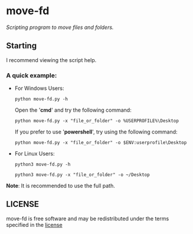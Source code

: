 # **move-fd**
_Scripting program to move files and folders._
## Starting
I recommend viewing the script help.
### A quick example:
* For Windows Users:
    ```
    python move-fd.py -h
    ```
    Open the '**cmd**' and try the following command:
    ```
    python move-fd.py -x "file_or_folder" -o %USERPROFILE%\Desktop
    ```
    If you prefer to use '**powershell**', try using the following command:
    ```
    python move-fd.py -x "file_or_folder" -o $ENV:userprofile\Desktop
    ```
* For Linux Users:
    ```
    python3 move-fd.py -h
    ```
    ```
    python3 move-fd.py -x "file_or_folder" -o ~/Desktop
    ```
**Note**: It is recommended to use the full path.

## LICENSE
move-fd is free software and may be redistributed under the terms specified in the [license]

[license]: https://github.com/AlejandroAlfredo/move-fd/blob/main/LICENSE